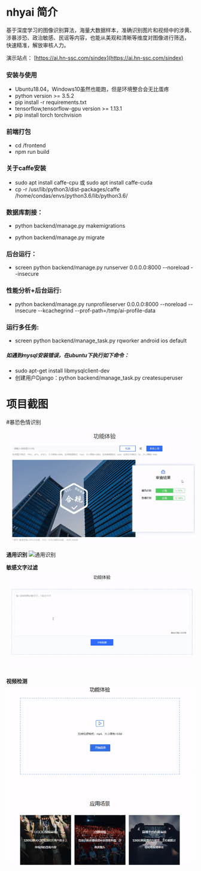 # nhyai 简介
基于深度学习的图像识别算法，海量大数据样本，准确识别图片和视频中的涉黄、 涉暴涉恐、政治敏感、民谣等内容，也能从美观和清晰等维度对图像进行筛选， 快速精准，解放审核人力。

演示站点： [https://ai.hn-ssc.com/sindex](https://ai.hn-ssc.com/sindex)

### 安装与使用
- Ubuntu18.04，Windows10虽然也能跑，但是环境整合会无比蛋疼
- python version >= 3.5.2
- pip install -r requirements.txt
- tensorflow,tensorflow-gpu version >= 1.13.1
- pip install torch torchvision
### 前端打包
- cd /frontend
- npm run build
### 关于caffe安装
- sudo apt install caffe-cpu 或 sudo apt install caffe-cuda                                 
- cp  -r /usr/lib/python3/dist-packages/caffe  /home/condas/envs/python3.6/lib/python3.6/

### 数据库割接：

- python backend/manage.py makemigrations

- python backend/manage.py migrate

### 后台运行：
- screen python backend/manage.py runserver 0.0.0.0:8000 --noreload --insecure

### 性能分析+后台运行:
- python backend/manage.py runprofileserver 0.0.0.0:8000 --noreload --insecure --kcachegrind --prof-path=/tmp/ai-profile-data

### 运行多任务:
- screen python backend/manage_task.py rqworker android ios default

##### 如遇到mysql安装错误，在ubuntu下执行如下命令：
- sudo apt-get install libmysqlclient-dev
- 创建用户Django：python backend/manage_task.py createsuperuser

# 项目截图
#暴恐色情识别
![暴恐色情识别](https://github.com/qihang2012/images/blob/master/imgs/ezgif-6-761b57feb74b.gif)

**通用识别**
![通用识别](https://github.com/qihang2012/images/blob/master/imgs/ezgif-6-71cff4d50b97.gif)

**敏感文字过滤**
![敏感文字过滤](https://github.com/qihang2012/images/blob/master/imgs/ezgif-6-e00e4f5d063d.gif)

**视频检测**
![视频检测](https://github.com/qihang2012/images/blob/master/imgs/ezgif-6-1e8ce9a20323.gif)
